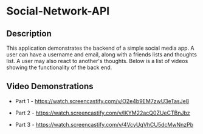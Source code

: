 # Social-Network-API

## Description
This application demonstrates the backend of a simple social media app. A user can have a username and email, along with a friends 
lists and thoughts list. A user may also react to another's thoughts. Below is a list of videos showing the functionality of the
back end.

## Video Demonstrations

* Part 1 - https://watch.screencastify.com/v/O2e4b9EM7zwU3eTasJe8

* Part 2 - https://watch.screencastify.com/v/lKYM22acQ0ZUeCTBnJbz

* Part 3 - https://watch.screencastify.com/v/4VcyUqVhCU5dcMwNnzPb
